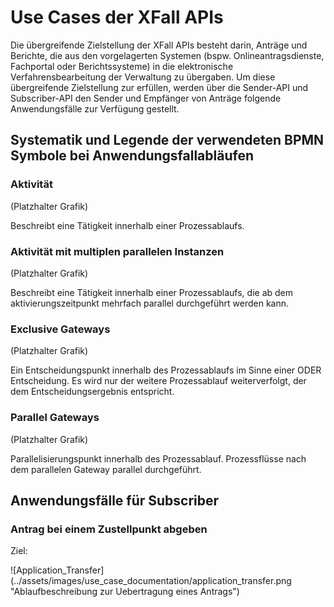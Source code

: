 # Use Cases der XFall APIs

Die übergreifende Zielstellung der XFall APIs besteht darin, Anträge und Berichte, die aus den vorgelagerten Systemen (bspw. Onlineantragsdienste, Fachportal oder Berichtssysteme) in die elektronische Verfahrensbearbeitung der Verwaltung zu übergaben. 
Um diese übergreifende Zielstellung zur erfüllen, werden über die Sender-API und Subscriber-API den Sender und Empfänger von Anträge folgende Anwendungsfälle zur Verfügung gestellt.

## Systematik und Legende der verwendeten BPMN Symbole bei Anwendungsfallabläufen

### Aktivität

(Platzhalter Grafik)

Beschreibt eine Tätigkeit innerhalb einer Prozessablaufs.

### Aktivität mit multiplen parallelen Instanzen

(Platzhalter Grafik)

Beschreibt eine Tätigkeit innerhalb einer Prozessablaufs, die ab dem aktivierungszeitpunkt mehrfach parallel durchgeführt werden kann.

### Exclusive Gateways

(Platzhalter Grafik)

Ein Entscheidungspunkt innerhalb des Prozessablaufs im Sinne einer ODER Entscheidung. Es wird nur der weitere Prozessablauf weiterverfolgt, der dem Entscheidungsergebnis entspricht.

### Parallel Gateways

(Platzhalter Grafik)

Parallelisierungspunkt innerhalb des Prozessablauf. Prozessflüsse nach dem parallelen Gateway parallel durchgeführt.

## Anwendungsfälle für Subscriber

### Antrag bei einem Zustellpunkt abgeben

Ziel: 

![Application_Transfer] (../assets/images/use_case_documentation/application_transfer.png "Ablaufbeschreibung zur Uebertragung eines Antrags")


